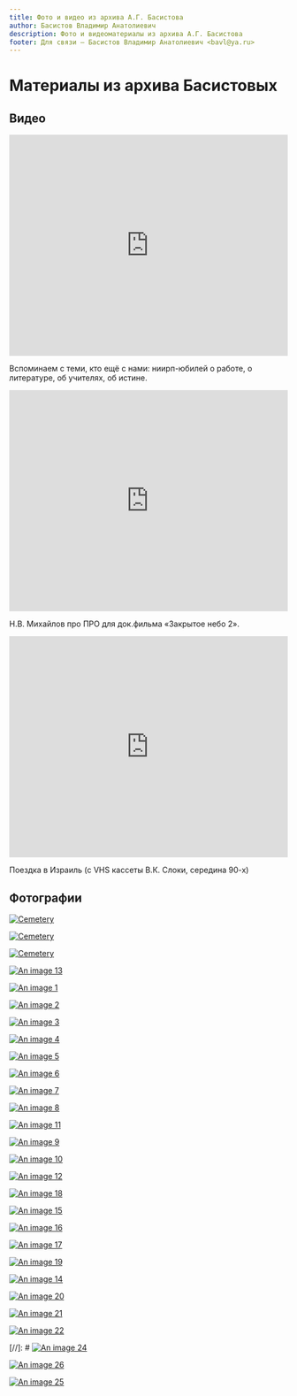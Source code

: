 ```yaml
---
title: Фото и видео из архива А.Г. Басистова
author: Басистов Владимир Анатолиевич
description: Фото и видеоматериалы из архива А.Г. Басистова
footer: Для связи — Басистов Владимир Анатолиевич <bavl@ya.ru>
---
```


# Материалы из архива Басистовых

## Видео

<iframe width="100%" height="400" src="https://www.youtube.com/embed/uHmCbkDJxek" frameborder="0" allow="accelerometer; autoplay; encrypted-media; gyroscope; picture-in-picture" allowfullscreen></iframe>

Вспоминаем с теми, кто ещё с нами: ниирп-юбилей о работе, о литературе, об учителях, об истине.

<iframe width="100%" height="400" src="https://www.youtube.com/embed/7hYdJbxZ6FI" frameborder="0" allow="accelerometer; autoplay; encrypted-media; gyroscope; picture-in-picture" allowfullscreen></iframe>

Н.В. Михайлов про ПРО для док.фильма «Закрытое небо 2».

<iframe width="100%" height="400" src="https://www.youtube.com/embed/7bTBVYUz-QY" frameborder="0" allow="accelerometer; autoplay; clipboard-write; encrypted-media; gyroscope; picture-in-picture" allowfullscreen></iframe>

Поездка в Израиль (с VHS кассеты В.К. Слоки, середина 90-х)

## Фотографии


[![Cemetery](./cemetery-1_small.jpg)](/photo/cemetery-1_small.jpg)

[![Cemetery](./cemetery-2_small.jpg)](/photo/cemetery-2_small.jpg)

[![Cemetery](./monument_small.jpg)](/photo/monument_small.jpg)


[![An image 13](./20200704_18_21_44_small.jpg)](/photo/20200704_18_21_44_original.jpg)

[![An image 1](./20200624_17_30_26_small.jpg)](/photo/20200624_17_30_26_original.jpg)

[![An image 2](./20200624_17_22_53_small.jpg)](/photo/20200624_17_22_53_original.jpg)

[![An image 3](./20200624_17_26_11_small.jpg)](/photo/20200624_17_26_11_original.jpg)

[![An image 4](./20200624_17_25_34_small.jpg)](/photo/20200624_17_25_34_original.jpg)

[![An image 5](./20200624_17_24_55_small.jpg)](/photo/20200624_17_24_55_original.jpg)

[![An image 6](./20200624_17_34_11_small.jpg)](/photo/20200624_17_34_11_original.jpg)

[![An image 7](./20200624_17_33_19_small.jpg)](/photo/20200624_17_33_19_original.jpg)

[![An image 8](./20200624_17_23_25_small.jpg)](/photo/20200624_17_23_25_original.jpg)

[![An image 11](./20200624_17_35_43_small.jpg)](/photo/20200624_17_35_43_original.jpg)





[![An image 9](./20200624_17_38_33_small.jpg)](/photo/20200624_17_38_33_original.jpg)

[![An image 10](./20200624_17_39_25_small.jpg)](/photo/20200624_17_39_25_original.jpg)



[![An image 12](./20200624_17_36_49_small.jpg)](/photo/20200624_17_36_49_original.jpg)

[![An image 18](./20200704_18_19_28_small.jpg)](/photo/20200704_18_19_28_original.jpg)




[![An image 15](./20200704_18_20_35_small.jpg)](/photo/20200704_18_20_35_original.jpg)

[![An image 16](./20200704_18_20_19_small.jpg)](/photo/20200704_18_20_19_original.jpg)

[![An image 17](./20200704_18_19_59_small.jpg)](/photo/20200704_18_19_59_original.jpg)

[![An image 19](./20200704_18_19_05_small.jpg)](/photo/20200704_18_19_05_original.jpg)


[![An image 14](./20200704_18_21_24_small.jpg)](/photo/20200704_18_21_24_original.jpg)

[![An image 20](./20200704_18_18_33_small.jpg)](/photo/20200704_18_18_33_original.jpg)

[![An image 21](./20200704_18_18_09_small.jpg)](/photo/20200704_18_18_09_original.jpg)

[![An image 22](./20200704_18_17_25_small.jpg)](/photo/20200704_18_17_25_original.jpg)

[//]: # [![An image 24](./20200704_18_16_17_small.jpg)](/photo/20200704_18_16_17_original.jpg)

[![An image 26](./20200704_18_15_02_small.jpg)](/photo/20200704_18_15_02_original.jpg)

[![An image 25](./20200704_18_15_26_small.jpg)](/photo/20200704_18_15_26_original.jpg)





